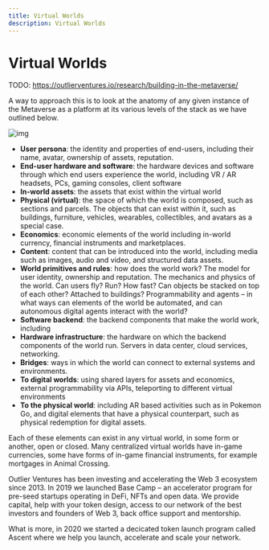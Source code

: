 ```yaml
---
title: Virtual Worlds
description: Virtual Worlds
---
```

# Virtual Worlds

TODO: https://outlierventures.io/research/building-in-the-metaverse/

A way to approach this is to look at the anatomy of any given instance of the Metaverse as a platform at its various levels of the stack as we have outlined below.

![img](https://outlierventures.io/wp-content/uploads/2021/02/Screenshot-2021-02-25-at-15.25.55.png)

- **User persona**: the identity and properties of end-users, including their name, avatar, ownership of assets, reputation.
- **End-user hardware and software**: the hardware devices and software through which end users experience the world, including VR / AR headsets, PCs, gaming consoles, client software
- **In-world assets**: the assets that exist within the virtual world
- **Physical (virtual)**: the space of which the world is composed, such as sections and parcels. The objects that can exist within it, such as buildings, furniture, vehicles, wearables, collectibles, and avatars as a special case.
- **Economics**: economic elements of the world including in-world currency, financial instruments and marketplaces.
- **Content**: content that can be introduced into the world, including media such as images, audio and video, and structured data assets.
- **World primitives and rules**: how does the world work? The model for user identity, ownership and reputation. The mechanics and physics of the world. Can users fly? Run? How fast? Can objects be stacked on top of each other? Attached to buildings? Programmability and agents – in what ways can elements of the world be automated, and can autonomous digital agents interact with the world?
- **Software backend**: the backend components that make the world work, including
- **Hardware infrastructure**: the hardware on which the backend components of the world run. Servers in data center, cloud services, networking.
- **Bridges**: ways in which the world can connect to external systems and environments.
- **To digital worlds**: using shared layers for assets and economics, external programmability via APIs, teleporting to different virtual environments
- **To the physical world**: including AR based activities such as in Pokemon Go, and digital elements that have a physical counterpart, such as physical redemption for digital assets.

Each of these elements can exist in any virtual world, in some form or another, open or closed. Many centralized virtual worlds have in-game currencies, some have forms of in-game financial instruments, for example mortgages in Animal Crossing.

Outlier Ventures has been investing and accelerating the Web 3 ecosystem since 2013. In 2019 we launched Base Camp – an accelerator program for pre-seed startups operating in DeFi, NFTs and open data. We provide capital, help with your token design, access to our network of the best investors and founders of Web 3, back office support and mentorship.

What is more, in 2020 we started a decicated token launch program called Ascent where we help you launch, accelerate and scale your network.
